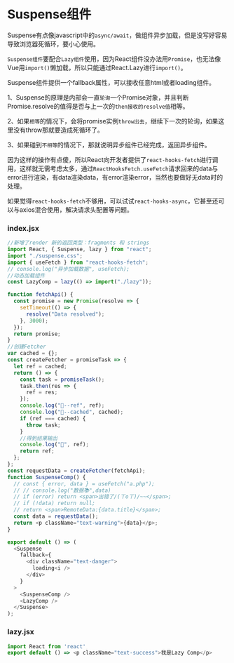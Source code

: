 # Suspense组件
Suspense有点像javascript中的`async/await`，做组件异步加载，但是没写好容易导致浏览器死循环，要小心使用。

`Suspense组件`要配合`Lazy组件`使用，因为React组件没办法用`Promise`，也无法像Vue用`import()`懒加载，所以只能通过React.Lazy进行`import()`。

Suspense组件提供一个fallback属性，可以接收任意html或者loading组件。

1、Suspense的原理是内部会一直`轮询`一个Promise对象，并且判断Promise.resolve的值得是否与上一次的`then接收的resolve值`相等。

2、如果`相等`的情况下，会将promise实例`throw出去`，继续下一次的轮询，如果这里没有throw那就要造成死循环了。

3、如果碰到`不相等`的情况下，那就说明异步组件已经完成，返回异步组件。

因为这样的操作有点傻，所以React向开发者提供了`react-hooks-fetch`进行调用，这样就无需考虑太多，通过`ReactHooksFetch.useFetch`请求回来的data与error进行渲染，有data渲染data，有error渲染error，当然也要做好无data时的处理。

如果觉得`react-hooks-fetch`不够用，可以试试`react-hooks-async`，它甚至还可以与axios混合使用，解决请求头配置等问题。

### index.jsx
```javascript 
//新增了render 新的返回类型：fragments 和 strings
import React, { Suspense, lazy } from "react";
import "./suspense.css";
import { useFetch } from "react-hooks-fetch";
// console.log("异步加载数据", useFetch);
//动态加载组件
const LazyComp = lazy(() => import("./lazy"));

function fetchApi() {
  const promise = new Promise(resolve => {
    setTimeout(() => {
      resolve("Data resolved");
    }, 3000);
  });
  return promise;
}
//创建Fetcher
var cached = {};
const createFetcher = promiseTask => {
  let ref = cached;
  return () => {
    const task = promiseTask();
    task.then(res => {
      ref = res;
    });
    console.log("🌲--ref", ref);
    console.log("🌺--cached", cached);
    if (ref === cached) {
      throw task;
    }
    //得到结果输出
    console.log("🍎", ref);
    return ref;
  };
};
const requestData = createFetcher(fetchApi);
function SuspenseComp() {
  // const { error, data } = useFetch("a.php");
  // // console.log("数据📚",data)
  // if (error) return <span>出错了/(ㄒoㄒ)/~~</span>;
  // if (!data) return null;
  // return <span>RemoteData:{data.title}</span>;
  const data = requestData();
  return <p className="text-warning">{data}</p>;
}

export default () => (
  <Suspense
    fallback={
      <div className="text-danger">
        loading<i />
      </div>
    }
  >
    <SuspenseComp />
    <LazyComp />
  </Suspense>
);
```

### lazy.jsx
```javascript
import React from 'react'
export default () => <p className="text-success">我是Lazy Comp</p>
```